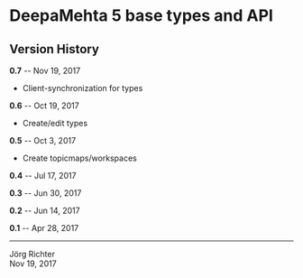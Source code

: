 # DeepaMehta 5 base types and API

## Version History

**0.7** -- Nov 19, 2017

* Client-synchronization for types

**0.6** -- Oct 19, 2017

* Create/edit types

**0.5** -- Oct 3, 2017

* Create topicmaps/workspaces

**0.4** -- Jul 17, 2017

**0.3** -- Jun 30, 2017

**0.2** -- Jun 14, 2017

**0.1** -- Apr 28, 2017

------------
Jörg Richter  
Nov 19, 2017
